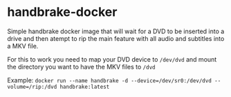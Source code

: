 # handbrake-docker
Simple handbrake docker image that will wait for a DVD to be inserted into a drive and then atempt to rip the main feature with all audio and subtitles into a MKV file.

For this to work you need to map your DVD device to `/dev/dvd` and mount the directory you want to have the MKV files to `/dvd`


Example:
```docker run --name handbrake -d --device=/dev/sr0:/dev/dvd --volume=/rip:/dvd handbrake:latest```
